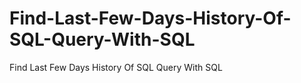 # Find-Last-Few-Days-History-Of-SQL-Query-With-SQL
Find Last Few Days History Of SQL Query With SQL
